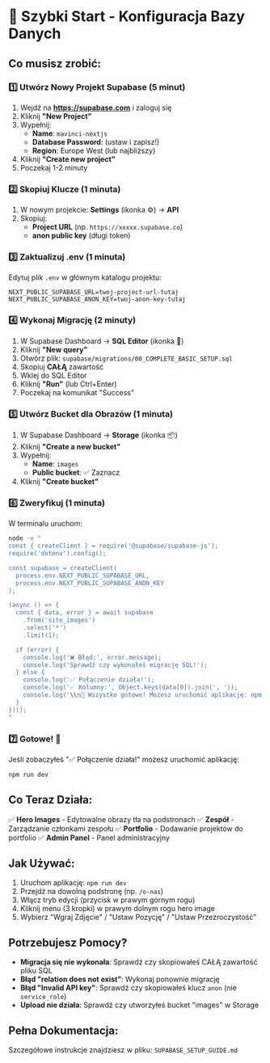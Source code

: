 # 🚀 Szybki Start - Konfiguracja Bazy Danych

## Co musisz zrobić:

### 1️⃣ Utwórz Nowy Projekt Supabase (5 minut)

1. Wejdź na **https://supabase.com** i zaloguj się
2. Kliknij **"New Project"**
3. Wypełnij:
   - **Name**: `mavinci-nextjs`
   - **Database Password**: (ustaw i zapisz!)
   - **Region**: Europe West (lub najbliższy)
4. Kliknij **"Create new project"**
5. Poczekaj 1-2 minuty

### 2️⃣ Skopiuj Klucze (1 minuta)

1. W nowym projekcie: **Settings** (ikonka ⚙️) → **API**
2. Skopiuj:
   - **Project URL** (np. `https://xxxxx.supabase.co`)
   - **anon public key** (długi token)

### 3️⃣ Zaktualizuj .env (1 minuta)

Edytuj plik `.env` w głównym katalogu projektu:

```env
NEXT_PUBLIC_SUPABASE_URL=twoj-project-url-tutaj
NEXT_PUBLIC_SUPABASE_ANON_KEY=twoj-anon-key-tutaj
```

### 4️⃣ Wykonaj Migrację (2 minuty)

1. W Supabase Dashboard → **SQL Editor** (ikonka 📝)
2. Kliknij **"New query"**
3. Otwórz plik: `supabase/migrations/00_COMPLETE_BASIC_SETUP.sql`
4. Skopiuj **CAŁĄ** zawartość
5. Wklej do SQL Editor
6. Kliknij **"Run"** (lub Ctrl+Enter)
7. Poczekaj na komunikat "Success"

### 5️⃣ Utwórz Bucket dla Obrazów (1 minuta)

1. W Supabase Dashboard → **Storage** (ikonka 📦)
2. Kliknij **"Create a new bucket"**
3. Wypełnij:
   - **Name**: `images`
   - **Public bucket**: ✅ Zaznacz
4. Kliknij **"Create bucket"**

### 6️⃣ Zweryfikuj (1 minuta)

W terminalu uruchom:

```bash
node -e "
const { createClient } = require('@supabase/supabase-js');
require('dotenv').config();

const supabase = createClient(
  process.env.NEXT_PUBLIC_SUPABASE_URL,
  process.env.NEXT_PUBLIC_SUPABASE_ANON_KEY
);

(async () => {
  const { data, error } = await supabase
    .from('site_images')
    .select('*')
    .limit(1);

  if (error) {
    console.log('❌ Błąd:', error.message);
    console.log('Sprawdź czy wykonałeś migrację SQL!');
  } else {
    console.log('✅ Połączenie działa!');
    console.log('✅ Kolumny:', Object.keys(data[0]).join(', '));
    console.log('\\n🎉 Wszystko gotowe! Możesz uruchomić aplikację: npm run dev');
  }
})();
"
```

### 7️⃣ Gotowe! 🎉

Jeśli zobaczyłeś "✅ Połączenie działa!" możesz uruchomić aplikację:

```bash
npm run dev
```

## Co Teraz Działa:

✅ **Hero Images** - Edytowalne obrazy tła na podstronach
✅ **Zespół** - Zarządzanie członkami zespołu
✅ **Portfolio** - Dodawanie projektów do portfolio
✅ **Admin Panel** - Panel administracyjny

## Jak Używać:

1. Uruchom aplikację: `npm run dev`
2. Przejdź na dowolną podstronę (np. `/o-nas`)
3. Włącz tryb edycji (przycisk w prawym górnym rogu)
4. Kliknij menu (3 kropki) w prawym dolnym rogu hero image
5. Wybierz "Wgraj Zdjęcie" / "Ustaw Pozycję" / "Ustaw Przezroczystość"

## Potrzebujesz Pomocy?

- **Migracja się nie wykonała**: Sprawdź czy skopiowałeś CAŁĄ zawartość pliku SQL
- **Błąd "relation does not exist"**: Wykonaj ponownie migrację
- **Błąd "Invalid API key"**: Sprawdź czy skopiowałeś klucz `anon` (nie `service_role`)
- **Upload nie działa**: Sprawdź czy utworzyłeś bucket "images" w Storage

## Pełna Dokumentacja:

Szczegółowe instrukcje znajdziesz w pliku: `SUPABASE_SETUP_GUIDE.md`
